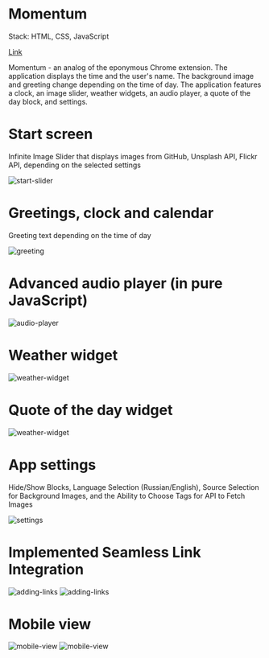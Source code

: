 # Momentum

Stack: HTML, CSS, JavaScript

[Link](https://oolenkazolot.github.io/momentum/)

Momentum - an analog of the eponymous Chrome extension. The application displays the time and the user's name. The background image and greeting change depending on the time of day.
The application features a clock, an image slider, weather widgets, an audio player, a quote of the day block, and settings.

# Start screen

Infinite Image Slider that displays images from GitHub, Unsplash API, Flickr API, depending on the selected settings

<image src="assets/img/screenshots/Screenshot_1.png" alt="start-slider">

# Greetings, clock and calendar

Greeting text depending on the time of day

<image src="assets/img/screenshots/Screenshot_8.png" alt="greeting">

# Advanced audio player (in pure JavaScript)

<image src="assets/img/screenshots/Screenshot_3.png" alt="audio-player">

# Weather widget

<image src="assets/img/screenshots/Screenshot_4.png" alt="weather-widget">

# Quote of the day widget

<image src="assets/img/screenshots/Screenshot_5.png" alt="weather-widget">

# App settings

Hide/Show Blocks, Language Selection (Russian/English), Source Selection for Background Images, and the Ability to Choose Tags for API to Fetch Images

<image src="assets/img/screenshots/Screenshot_2.png" alt="settings">

# Implemented Seamless Link Integration

<image src="assets/img/screenshots/Screenshot_7.png" alt="adding-links">
<image src="assets/img/screenshots/Screenshot_6.png" alt="adding-links">

# Mobile view

<image src="assets/img/screenshots/Screenshot_9.png" alt="mobile-view">
<image src="assets/img/screenshots/Screenshot_10.png" alt="mobile-view">
